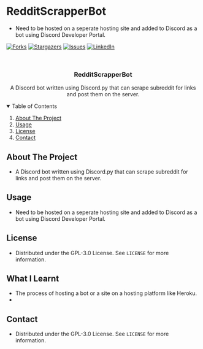# RedditScrapperBot


- Need to be hosted on a seperate hosting site and added to Discord as a bot using Discord Developer Portal.

[![Forks][forks-shield]][forks-url]
[![Stargazers][stars-shield]][stars-url]
[![Issues][issues-shield]][issues-url]
[![LinkedIn][linkedin-shield]][linkedin-url]

<!-- PROJECT LOGO -->
<br />
<p align="center">
  <h3 align="center">RedditScrapperBot</h3>

  <p align="center">
    A Discord bot written using Discord.py that can scrape subreddit for links and post them on the server.
  </p>
</p>



<!-- TABLE OF CONTENTS -->
<details open="open">
  <summary>Table of Contents</summary>
  <ol>
    <li>
      <a href="#about-the-project">About The Project</a>
    </li>
    <li><a href="#usage">Usage</a></li>
    <li><a href="#license">License</a></li>
    <li><a href="#contact">Contact</a></li>
  </ol>
</details>



<!-- ABOUT THE PROJECT -->
## About The Project

- A Discord bot written using Discord.py that can scrape subreddit for links and post them on the server.



<!-- USAGE EXAMPLES -->
## Usage

- Need to be hosted on a seperate hosting site and added to Discord as a bot using Discord Developer Portal.


<!-- LICENSE -->
## License

- Distributed under the GPL-3.0 License. See `LICENSE` for more information.

<!-- WHAT I LEARNT -->
## What I Learnt

- The process of hosting a bot or a site on a hosting platform like Heroku.
- 

<!-- CONTACT -->
## Contact

- Distributed under the GPL-3.0 License. See `LICENSE` for more information.


<!-- MARKDOWN LINKS & IMAGES -->
<!-- https://www.markdownguide.org/basic-syntax/#reference-style-links -->
[contributors-shield]: https://img.shields.io/github/contributors/NavinYP/RedditScrapperBot.svg?style=for-the-badge
[contributors-url]: https://github.com/NavinYP/RedditScrapperBot/graphs/contributors
[forks-shield]: https://img.shields.io/github/forks/NavinYP/RedditScrapperBot.svg?style=for-the-badge
[forks-url]: https://github.com/othneildrew/NavinYP/RedditScrapperBot/network/members
[stars-shield]: https://img.shields.io/github/stars/NavinYP/RedditScrapperBot.svg?style=for-the-badge
[stars-url]: https://github.com/othneildrew/NavinYP/RedditScrapperBot/stargazers
[issues-shield]: https://img.shields.io/github/issues/NavinYP/RedditScrapperBot.svg?style=for-the-badge
[issues-url]: https://github.com/NavinYP/RedditScrapperBot/issues
[license-shield]: https://img.shields.io/github/license/NavinYP/RedditScrapperBot.svg?style=for-the-badge
[license-url]: https://github.com/NavinYP/RedditScrapperBot/master/LICENSE.txt
[linkedin-shield]: https://img.shields.io/badge/-LinkedIn-black.svg?style=for-the-badge&logo=linkedin&colorB=555
[linkedin-url]: https://www.linkedin.com/in/navin-pemarathne/
[product-screenshot]: images/screenshot.png
